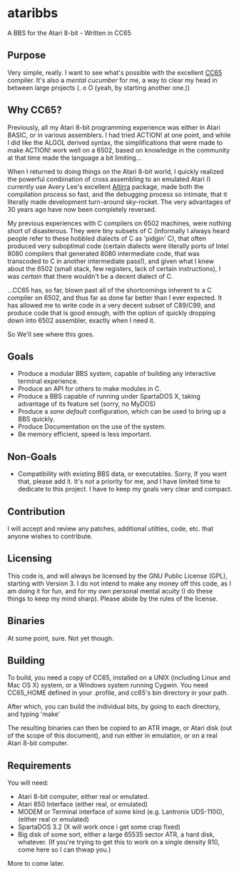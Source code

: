 ataribbs
========

A BBS for the Atari 8-bit - Written in CC65

## Purpose

Very simple, really. I want to see what's possible with the excellent [CC65](http://cc65.github.io/) compiler. It's also a _mental cucumber_ for me, a way to clear my head in between large projects (. o O (yeah, by starting another one.))

## Why CC65? 

Previously, all my Atari 8-bit programming experience was either in Atari BASIC, or in various assemblers. I had tried ACTION! at one point, and while I did like the ALGOL derived syntax, the simplifications that were made to make ACTION! work well on a 6502, based on knowledge in the community at that time made the language a bit limiting...

When I returned to doing things on the Atari 8-bit world, I quickly realized the powerful combination of cross assembling to an emulated Atari (I currently use Avery Lee's excellent [Altirra](http://www.virtualdub.org/altirra.html) package, made both the compilation process so fast, and the debugging process so intimate, that it literally made development turn-around sky-rocket. The very advantages of 30 years ago have now been completely reversed.

My previous experiences with C compilers on 6502 machines, were nothing short of disasterous. They were tiny subsets of C (informally I always heard people refer to these hobbled dialects of C as 'pidgin' C), that often produced very suboptimal code (certain dialects were literally ports of Intel 8080 compilers that generated 8080 intermediate code, that was transcoded to C in another intermediate pass!), and given what I knew about the 6502 (small stack, few registers, lack of certain instructions), I was _certain_ that there wouldn't be a decent dialect of C.

...CC65 has, so far, blown past all of the shortcomings inherent to a C compiler on 6502, and thus far as done far better than I ever expected. It has allowed me to write code in a very decent subset of C89/C99, and produce code that is good enough, with the option of quickly dropping down into 6502 assembler, exactly when I need it.

So We'll see where this goes.

## Goals

* Produce a modular BBS system, capable of building any interactive terminal experience. 
* Produce an API for others to make modules in C.
* Produce a BBS capable of running under SpartaDOS X, taking advantage of its feature set (sorry, no MyDOS)
* Produce a _sane default_ configuration, which can be used to bring up a BBS quickly.
* Produce Documentation on the use of the system.
* Be memory efficient, speed is less important. 

## Non-Goals

* Compatibility with existing BBS data, or executables. Sorry, If you want that, please add it. It's not a priority for me, and I have limited time to dedicate to this project. I have to keep my goals very clear and compact. 

## Contribution

I will accept and review any patches, additional utilties, code, etc. that anyone wishes to contribute.

## Licensing

This code is, and will always be licensed by the GNU Public License (GPL), starting with Version 3. I do not intend to make any money off this code, as I am doing it for fun, and for my own personal mental acuity (I do these things to keep my mind sharp). Please abide by the rules of the license.

## Binaries

At some point, sure. Not yet though. 

## Building

To build, you need a copy of CC65, installed on a UNIX (including Linux and Mac OS X) system, or a Windows system running Cygwin. You need CC65_HOME defined in your .profile, and cc65's bin directory in your path. 

After which, you can build the individual bits, by going to each directory, and typing 'make'

The resulting binaries can then be copied to an ATR image, or Atari disk (out of the scope of this document), and run either in emulation, or on a real Atari 8-bit computer.

## Requirements

You will need:

* Atari 8-bit computer, either real or emulated.
* Atari 850 Interface (either real, or emulated)
* MODEM or Terminal interface of some kind (e.g. Lantronix UDS-1100), (either real or emulated)
* SpartaDOS 3.2 (X will work once i get some crap fixed)
* Big disk of some sort, either a large 65535 sector ATR, a hard disk, whatever. (If you're trying to get this to work on a single density 810, come here so I can thwap you.)

More to come later.
